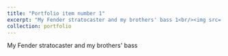 ```yaml
---
title: "Portfolio item number 1"
excerpt: "My Fender stratocaster and my brothers' bass 1<br/><img src='../images/bass&guitar.jpg'>"
collection: portfolio
---
```


My Fender stratocaster and my brothers' bass
